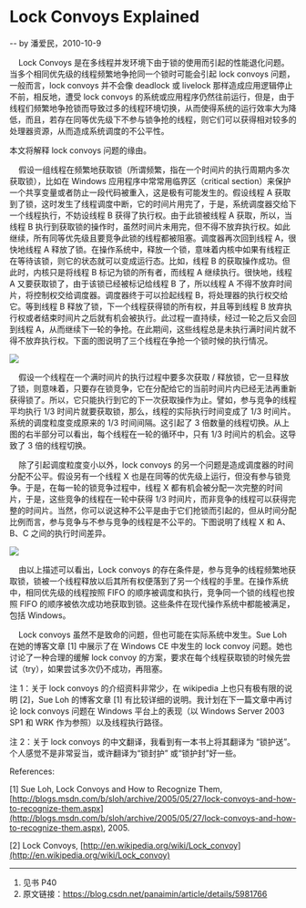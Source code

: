# Lock Convoys Explained

-- by 潘爱民，2010-10-9

    Lock Convoys 是在多线程并发环境下由于锁的使用而引起的性能退化问题。当多个相同优先级的线程频繁地争抢同一个锁时可能会引起 lock convoys 问题，一般而言，lock convoys 并不会像 deadlock 或 livelock 那样造成应用逻辑停止不前，相反地，遭受 lock convoys 的系统或应用程序仍然往前运行，但是，由于线程们频繁地争抢锁而导致过多的线程环境切换，从而使得系统的运行效率大为降低，而且，若存在同等优先级下不参与锁争抢的线程，则它们可以获得相对较多的处理器资源，从而造成系统调度的不公平性。

本文将解释 lock convoys 问题的缘由。

    假设一组线程在频繁地获取锁（所谓频繁，指在一个时间片的执行周期内多次获取锁），比如在 Windows 应用程序中常常用临界区（critical section）来保护一个共享变量或者防止一段代码被重入，这是极有可能发生的。假设线程 A 获取到了锁，这时发生了线程调度中断，它的时间片用完了，于是，系统调度器交给下一个线程执行，不妨设线程 B 获得了执行权。由于此锁被线程 A 获取，所以，当线程 B 执行到获取锁的操作时，虽然时间片未用完，但不得不放弃执行权。如此继续，所有同等优先级且要竞争此锁的线程都被阻塞。调度器再次回到线程 A，很快地线程 A 释放了锁。在操作系统中，释放一个锁，意味着内核中如果有线程正在等待该锁，则它的状态就可以变成运行态。比如，线程 B 的获取操作成功。但此时，内核只是将线程 B 标记为锁的所有者，而线程 A 继续执行。很快地，线程 A 又要获取锁了，由于该锁已经被标记给线程 B 了，所以线程 A 不得不放弃时间片，将控制权交给调度器。调度器终于可以捡起线程 B，将处理器的执行权交给它。等到线程 B 释放了锁，下一个线程获得锁的所有权，并且等到线程 B 放弃执行权或者结束时间片之后就有机会被执行。此过程一直持续，经过一轮之后又会回到线程 A，从而继续下一轮的争抢。在此期间，这些线程总是未执行满时间片就不得不放弃执行权。下面的图说明了三个线程在争抢一个锁时候的执行情况。

![][img-0]

    假设一个线程在一个满时间片的执行过程中要多次获取 / 释放锁，它一旦释放了锁，则意味着，只要存在锁竞争，它在分配给它的当前时间片内已经无法再重新获得锁了。所以，它只能执行到它的下一次获取操作为止。譬如，参与竞争的线程平均执行 1/3 时间片就要获取锁，那么，线程的实际执行时间变成了 1/3 时间片。系统的调度粒度变成原来的 1/3 时间间隔。这引起了 3 倍数量的线程切换。从上图的右半部分可以看出，每个线程在一轮的循环中，只有 1/3 时间片的机会。这导致了 3 倍的线程切换。

    除了引起调度粒度变小以外，lock convoys 的另一个问题是造成调度器的时间分配不公平。假设另有一个线程 X 也是在同等的优先级上运行，但没有参与锁竞争。于是，在每一轮的锁竞争过程中，线程 X 都有机会被分配一次完整的时间片，于是，这些竞争的线程在一轮中获得 1/3 时间片，而非竞争的线程可以获得完整的时间片。当然，你可以说这种不公平是由于它们抢锁而引起的，但从时间分配比例而言，参与竞争与不参与竞争的线程是不公平的。下图说明了线程 X 和 A、B、C 之间的执行时间差异。

![][img-1]

    由以上描述可以看出，Lock convoys 的存在条件是，参与竞争的线程频繁地获取锁，锁被一个线程释放以后其所有权便落到了另一个线程的手里。在操作系统中，相同优先级的线程按照 FIFO 的顺序被调度和执行，竞争同一个锁的线程也按照 FIFO 的顺序被依次成功地获取到锁。这些条件在现代操作系统中都能被满足，包括 Windows。

    Lock convoys 虽然不是致命的问题，但也可能在实际系统中发生。Sue Loh 在她的博客文章 [1] 中展示了在 Windows CE 中发生的 lock convoy 问题。她也讨论了一种合理的缓解 lock convoy 的方案，要求在每个线程获取锁的时候先尝试（try），如果尝试多次仍不成功，再阻塞。

注 1：关于 lock convoys 的介绍资料非常少，在 wikipedia 上也只有极有限的说明 [2]，Sue Loh 的博客文章 [1] 有比较详细的说明。我计划在下一篇文章中再讨论 lock convoys 问题在 Windows 平台上的表现（以 Windows Server 2003 SP1 和 WRK 作为参照）以及线程执行路径。

注 2：关于 lock convoys 的中文翻译，我看到有一本书上将其翻译为 “锁护送”。个人感觉不是非常妥当，或许翻译为“锁封护” 或“锁护封”好一些。

References:

[1] Sue Loh, Lock Convoys and How to Recognize Them, [http://blogs.msdn.com/b/sloh/archive/2005/05/27/lock-convoys-and-how-to-recognize-them.aspx](http://blogs.msdn.com/b/sloh/archive/2005/05/27/lock-convoys-and-how-to-recognize-them.aspx), 2005.

[2] Lock Convoys, [http://en.wikipedia.org/wiki/Lock_convoy](http://en.wikipedia.org/wiki/Lock_convoy)

[img-0]:/img/lock_convoys_1.gif

[img-1]:/img/lock_convoys_2.gif

---
1. 见书 P40
2. 原文链接：https://blog.csdn.net/panaimin/article/details/5981766